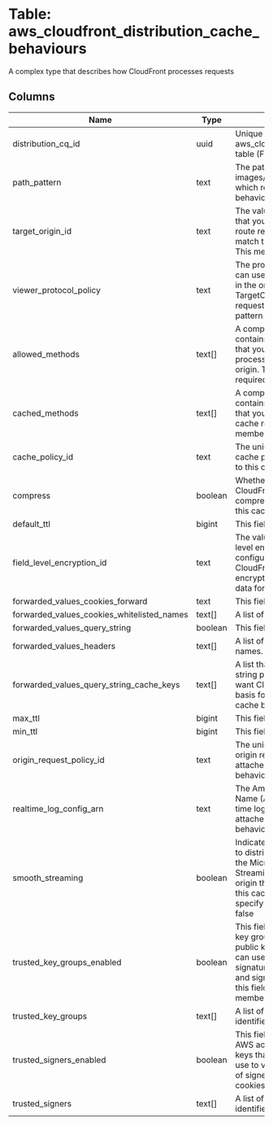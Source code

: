 
# Table: aws_cloudfront_distribution_cache_behaviours
A complex type that describes how CloudFront processes requests
## Columns
| Name        | Type           | Description  |
| ------------- | ------------- | -----  |
|distribution_cq_id|uuid|Unique CloudQuery ID of aws_cloudfront_distributions table (FK)|
|path_pattern|text|The pattern (for example, images/*.jpg) that specifies which requests to apply the behavior to|
|target_origin_id|text|The value of ID for the origin that you want CloudFront to route requests to when they match this cache behavior.  This member is required.|
|viewer_protocol_policy|text|The protocol that viewers can use to access the files in the origin specified by TargetOriginId when a request matches the path pattern in PathPattern|
|allowed_methods|text[]|A complex type that contains the HTTP methods that you want CloudFront to process and forward to your origin.  This member is required.|
|cached_methods|text[]|A complex type that contains the HTTP methods that you want CloudFront to cache responses to.  This member is required.|
|cache_policy_id|text|The unique identifier of the cache policy that is attached to this cache behavior|
|compress|boolean|Whether you want CloudFront to automatically compress certain files for this cache behavior|
|default_ttl|bigint|This field is deprecated|
|field_level_encryption_id|text|The value of ID for the field-level encryption configuration that you want CloudFront to use for encrypting specific fields of data for this cache behavior.|
|forwarded_values_cookies_forward|text|This field is deprecated|
|forwarded_values_cookies_whitelisted_names|text[]|A list of cookie names.|
|forwarded_values_query_string|boolean|This field is deprecated|
|forwarded_values_headers|text[]|A list of HTTP header names.|
|forwarded_values_query_string_cache_keys|text[]|A list that contains the query string parameters that you want CloudFront to use as a basis for caching for a cache behavior|
|max_ttl|bigint|This field is deprecated|
|min_ttl|bigint|This field is deprecated|
|origin_request_policy_id|text|The unique identifier of the origin request policy that is attached to this cache behavior|
|realtime_log_config_arn|text|The Amazon Resource Name (ARN) of the real-time log configuration that is attached to this cache behavior|
|smooth_streaming|boolean|Indicates whether you want to distribute media files in the Microsoft Smooth Streaming format using the origin that is associated with this cache behavior. If so, specify true; if not, specify false|
|trusted_key_groups_enabled|boolean|This field is true if any of the key groups in the list have public keys that CloudFront can use to verify the signatures of signed URLs and signed cookies. If not, this field is false.  This member is required.|
|trusted_key_groups|text[]|A list of key groups identifiers.|
|trusted_signers_enabled|boolean|This field is true if any of the AWS accounts have public keys that CloudFront can use to verify the signatures of signed URLs and signed cookies|
|trusted_signers|text[]|A list of AWS account identifiers.|
